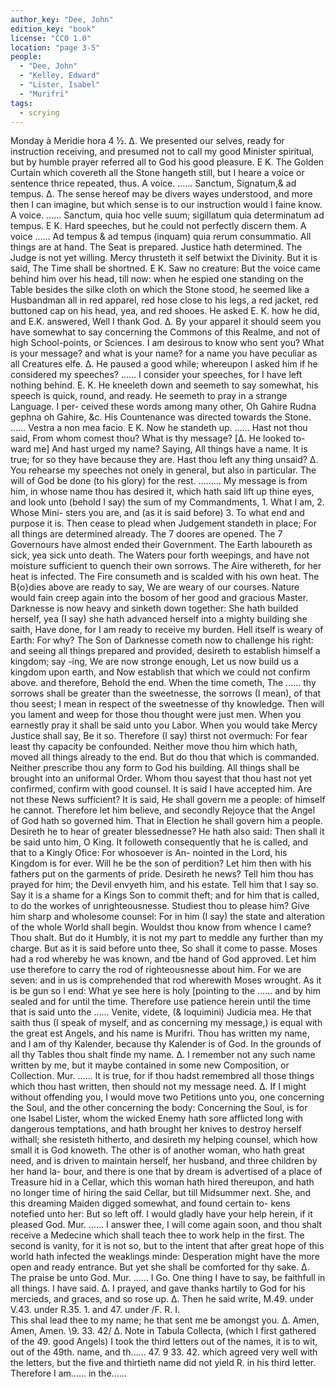 ```yaml
---
author_key: "Dee, John"
edition_key: "book"
license: "CC0 1.0"
location: "page 3-5"
people:
  - "Dee, John"
  - "Kelley, Edward"
  - "Lister, Isabel"
  - "Murifri"
tags:
  - scrying
---
```

Monday à Meridie hora 4 ½.
Δ. We presented our selves, ready for instruction receiving, and presumed not to call my
good Minister spiritual, but by humble prayer referred all to God his good pleasure.
E K. The Golden Curtain which covereth all the Stone hangeth still,
but I heare a voice or sentence thrice repeated, thus.
A voice. …… Sanctum, Signatum,& ad tempus.
Δ. The sense hereof may be divers wayes understood, and more then I can imagine, but
which sense is to our instruction would I faine know.
A voice. …… Sanctum, quia hoc velle suum; sigillatum quia determinatum ad tempus.
E K. Hard speeches, but he could not perfectly discern them.
A voice …… Ad tempus & ad tempus (inquam) quia rerum consummatio. All things are at hand.
The Seat is prepared.
Justice hath determined.
The Judge is not yet willing.
Mercy thrusteth it self betwixt the Divinity. But it is said,
The Time shall be shortned.
E K. Saw no creature: But the voice came behind him over his head,
till now: when he espied one standing on the Table besides the silke
cloth on which the Stone stood, he seemed like a Husbandman all in red
apparel, red hose close to his legs, a red jacket, red buttoned cap on his head,
yea, and red shooes. He asked E. K. how he did, and E.K. answered,
Well I thank God.
Δ. By your apparel it should seem you have somewhat to say concerning the Commons
of this Realme, and not of high School-points, or Sciences. I am desirous to know who sent
you? What is your message? and what is your name? for a name you  have peculiar as all
Creatures elfe.
Δ. He paused a good while; whereupon I asked him if he considered my speeches?
…… I consider your speeches, for I have left nothing behind.
E. K. He kneeleth down and seemeth to say somewhat, his speech is
quick, round, and ready. He seemeth to pray in a strange Language. I per-
ceived these words among many other, Oh  Gahire Rudna  gephna oh
Gahire, &c.
His Countenance was directed towards the Stone.
…… Vestra a non mea facio.
E K. Now he standeth up.
…… Hast not thou said, From whom comest thou? What is thy message? [Δ. He looked to-
ward me] And hast urged my name? Saying, All things have a name. It is true; for so they
have because they are. Hast thou left any thing unsaid?
Δ. You rehearse my speeches not onely in general, but also in particular.
The will of God be done (to his glory) for the rest.
……… My message is from him, in whose name thou has desired it, which hath said lift up thine
eyes, and look unto (behold I say) the sum of my Commandments, 1. What I am, 2. Whose Mini-
sters you are, and (as it is said before) 3. To what end and purpose it is.
Then cease to plead when Judgement standeth in place; For all things are determined already.
The 7 doores are opened. The 7 Governours have almost ended their Government.
The Earth laboureth as sick, yea sick unto death.
The Waters pour forth weepings, and have not moisture sufficient to quench their own sorrows.
The Aire withereth, for her heat is infected.
The Fire consumeth and is scalded with his own heat.
The B{o}dies above are ready to say, We are weary of our courses.
Nature would fain creep again into the bosom of her good and gracious Master.
Darknesse is now heavy and sinketh down together: She hath builded herself, yea (I say) she hath
advanced herself into a mighty building she saith, Have done, for I am ready to receive my burden.
Hell itself is weary of Earth: For why? The Son of Darknesse cometh now to challenge his
right: and seeing all things prepared and provided, desireth to establish himself a kingdom; say
-ing, We are now stronge enough, Let us now build us a kingdom upon earth, and Now establish
that which we could not confirm above.
and therefore, Behold the end.
When the time cometh, The …… thy sorrows shall be greater than the sweetnesse, the sorrows
(I mean), of that thou seest; I mean in respect of the sweetnesse of thy knowledge. Then will you
lament and weep for those thou thought were just men.
When you earnestly pray it shall be said unto you Labor. When you would take Mercy Justice
shall say, Be it so.
Therefore (I say) thirst not overmuch: For fear least thy capacity be confounded.
Neither move thou him which hath, moved all things already to the end.
But do thou that which is commanded.
Neither prescribe thou any form to God his building.
All things shall be brought into an uniformal Order.
Whom thou sayest that thou hast not yet confirmed, confirm with good counsel. It is said I have
accepted him.
Are not these News sufficient?
It is said, He shall govern me a people: of himself he cannot.  Therefore let him believe, and
secondly Rejoyce that the  Angel of God hath so governed him.   That in Election he shall
govern him a people.
Desireth he to hear of greater blessednesse?
He hath also said: Then shall it be said unto him, O King.
It followeth consequently that he is called, and that to a Kingly Ofice: For whosoever is An-
nointed in the Lord, his Kingdom is for ever.
Will he be the son of perdition? Let him then with his fathers put on the garments of pride.
Desireth he news? Tell him thou has prayed for him; the Devil envyeth him, and his estate.
Tell him that I say so.
Say it is a shame for a Kings Son to commit theft; and for him that is called, to do the workes
of unrighteousnesse. Studiest thou to please him? Give him sharp and wholesome counsel: For in
him (I say) the state and alteration of the whole World shall begin.
Wouldst thou know from whence I came? Thou shalt.
But do it Humbly, it is not my part to meddle any further than my charge.
But as it is said before unto thee, So shall it come to passe.
Moses had a rod whereby he was known, and tbe hand of God approved.
Let him use therefore to carry the rod of righteousnesse about him.
For we are seven: and in us is comprehended that rod wherewith Moses wrought. As it is be
gun so I end: What ye see here is holy [pointing to the …… and by him sealed and for until the time.
Therefore use patience herein until the time that is said unto the ……
Venite, videte, (& loquimini) Judicia mea.
He that saith thus (I speak of myself, and as concerning my message,) is equal with the great
est Angels, and his name is Murifri.
Thou has written my name, and I am of thy Kalender, because thy Kalender is of God.
In the grounds of all thy Tables thou shalt finde my name.
Δ. I remember not any such name written by me, but it maybe contained in some new
Composition, or Collection.
Mur. …… It is true, for if thou hadst remembred all those things which thou hast written, then
should not my message need.
Δ. If I might without offending you, I would move two Petitions unto you, one concerning
the Soul, and the other concerning the body: Concerning the Soul, is for one Isabel Lister,
whom the wicked Enemy hath sore afflicted long with dangerous temptations, and hath
brought her knives to destroy herself withall; she resisteth hitherto, and desireth my helping
counsel, which how small it is God knoweth. The other is of another woman, who hath great
need, and is driven to maintain herself, her husband, and three children by her hand la-
bour, and there is one that by dream is advertised of a place of Treasure hid in a Cellar, which
this woman hath hired thereupon, and hath no longer time of hiring the said Cellar, but till
Midsummer next. She, and this dreaming Maiden digged somewhat, and found certain to-
kens notefied unto her: But so left off. I would gladly have your help herein, if it pleased God.
Mur. …… I answer thee, I will come again soon, and thou shalt receive a Medecine which shall
teach thee to work help in the first. The second is vanity, for it is not so, but to the intent that
after great hope of this world hath infected the weaklings minde: Desperation might have the more
open and ready entrance. But yet she shall be comforted for thy sake.
Δ. The praise be unto God.
Mur. …… I Go.     One thing I have to say, be faithfull in all things.
      I have said.
Δ. I prayed, and gave thanks hartily to God for his mercieds, and graces, and so rose up.
Δ. Then he said write, M.49. under V.43. under R.35. 1. and 47. under /F. R. I.\
This shal lead thee to my name; he that sent me be amongst you. Δ. Amen, Amen, Amen. \9. 33. 42/
Δ. Note in Tabula Collecta, (which I first gathered of the 49. good Angels) I took the third
letters out of the names, it is to wit, out of the 49th. name, and th…… 47. 9 33. 42. which
agreed very well with the letters, but the five and thirtieth name did not yield R. in his third
letter. Therefore I am…… in the……
